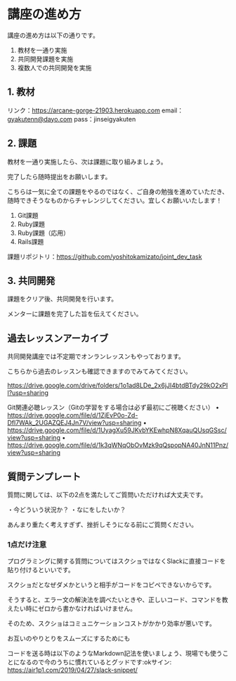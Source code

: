 # 講座の進め方
講座の進め方は以下の通りです。

1. 教材を一通り実施
2. 共同開発課題を実施
3. 複数人での共同開発を実施

## 1. 教材
リンク：https://arcane-gorge-21903.herokuapp.com
email：gyakutenn@dayo.com
pass：jinseigyakuten

## 2. 課題
教材を一通り実施したら、次は課題に取り組みましょう。

完了したら随時提出をお願いします。

こちらは一気に全ての課題をやるのではなく、ご自身の勉強を進めていただき、随時できそうなものからチャレンジしてください。宜しくお願いいたします！

1. Git課題
2. Ruby課題
3. Ruby課題（応用）
4. Rails課題

課題リポジトリ：https://github.com/yoshitokamizato/joint_dev_task

## 3. 共同開発
課題をクリア後、共同開発を行います。

メンターに課題を完了した旨を伝えてください。

## 過去レッスンアーカイブ
共同開発講座では不定期でオンランレッスンもやっております。

こちらから過去のレッスンも確認できますのでみてみてください。

https://drive.google.com/drive/folders/1o1ad8LDe_2x6jJI4btdBTdy29kO2xPIl?usp=sharing

Git関連必聴レッスン（Gitの学習をする場合は必ず最初にご視聴ください）
• https://drive.google.com/file/d/1ZjEvP0o-Zd-Dfl7WAk_2UGAZQEJ4Jn7V/view?usp=sharing
• https://drive.google.com/file/d/1UyagXu59JKvbYKEwhpN8XqauQUsqGSsc/view?usp=sharing
• https://drive.google.com/file/d/1k3qWNqObOvMzk9qQspopNA40JnN11Pnz/view?usp=sharing

## 質問テンプレート
質問に関しては、以下の2点を満たしてご質問いただければ大丈夫です。

・今どういう状況か？
・なにをしたいか？

あんまり重たく考えすぎず、挫折しそうになる前にご質問ください。

### 1点だけ注意
プログラミングに関する質問についてはスクショではなくSlackに直接コードを貼り付けるといいです。

スクショだとなぜダメかというと相手がコードをコピペできないからです。

そうすると、エラー文の解決法を調べたいときや、正しいコード、コマンドを教えたい時にゼロから書かなければいけません。

そのため、スクショはコミュニケーションコストがかかり効率が悪いです。

お互いのやりとりをスムーズにするためにも

コードを送る時は以下のようなMarkdown記法を使いましょう、現場でも使うことになるので今のうちに慣れているとグッドです:okサイン:
https://air1p1.com/2019/04/27/slack-snippet/
